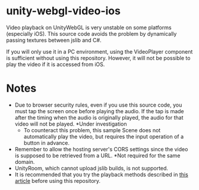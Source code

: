 # unity-webgl-video-ios
Video playback on UnityWebGL is very unstable on some platforms (especially iOS). This source code avoids the problem by dynamically passing textures between jslib and C#.

If you will only use it in a PC environment, using the VideoPlayer component is sufficient without using this repository. However, it will not be possible to play the video if it is accessed from iOS.

# Notes
* Due to browser security rules, even if you use this source code, you must tap the screen once before playing the audio. If the tap is made after the timing when the audio is originally played, the audio for that video will not be played. *Under investigation
  * To counteract this problem, this sample Scene does not automatically play the video, but requires the input operation of a button in advance. 
* Remember to allow the hosting server's CORS settings since the video is supposed to be retrieved from a URL. *Not required for the same domain. 
* UnityRoom, which cannot upload jslib builds, is not supported.
* It is recommended that you try the playback methods described in [this article](https://qiita.com/kazuki_kuriyama/items/2b66c3976abdf070566d) before using this repository.
